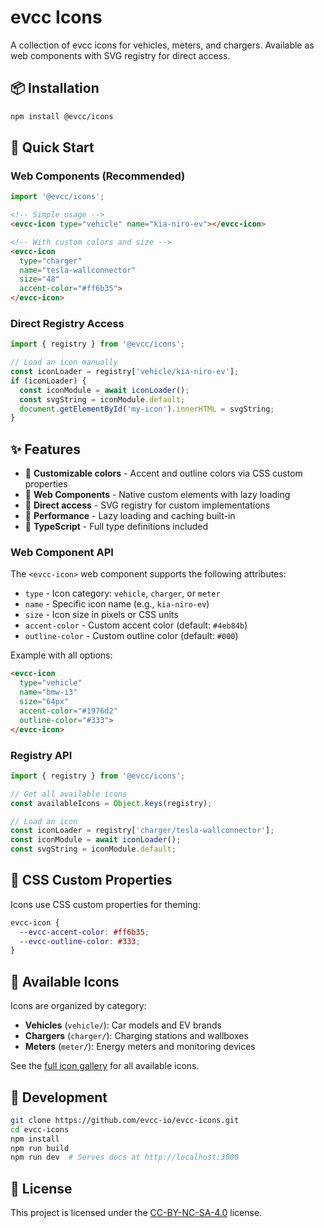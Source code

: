 # evcc Icons

A collection of evcc icons for vehicles, meters, and chargers. Available as web components with SVG registry for direct access.

## 📦 Installation

```bash
npm install @evcc/icons
```

## 🚀 Quick Start

### Web Components (Recommended)

```javascript
import '@evcc/icons';
```

```html
<!-- Simple usage -->
<evcc-icon type="vehicle" name="kia-niro-ev"></evcc-icon>

<!-- With custom colors and size -->
<evcc-icon 
  type="charger" 
  name="tesla-wallconnector" 
  size="48" 
  accent-color="#ff6b35">
</evcc-icon>
```

### Direct Registry Access

```javascript
import { registry } from '@evcc/icons';

// Load an icon manually
const iconLoader = registry['vehicle/kia-niro-ev'];
if (iconLoader) {
  const iconModule = await iconLoader();
  const svgString = iconModule.default;
  document.getElementById('my-icon').innerHTML = svgString;
}
```

## ✨ Features

- 🎨 **Customizable colors** - Accent and outline colors via CSS custom properties
- 📱 **Web Components** - Native custom elements with lazy loading
- 🔗 **Direct access** - SVG registry for custom implementations
- 🚀 **Performance** - Lazy loading and caching built-in
- 💪 **TypeScript** - Full type definitions included

### Web Component API

The `<evcc-icon>` web component supports the following attributes:

- `type` - Icon category: `vehicle`, `charger`, or `meter`
- `name` - Specific icon name (e.g., `kia-niro-ev`)
- `size` - Icon size in pixels or CSS units
- `accent-color` - Custom accent color (default: `#4eb84b`)
- `outline-color` - Custom outline color (default: `#000`)

Example with all options:

```html
<evcc-icon 
  type="vehicle" 
  name="bmw-i3" 
  size="64px"
  accent-color="#1976d2"
  outline-color="#333">
</evcc-icon>
```

### Registry API

```javascript
import { registry } from '@evcc/icons';

// Get all available icons
const availableIcons = Object.keys(registry);

// Load an icon
const iconLoader = registry['charger/tesla-wallconnector'];
const iconModule = await iconLoader();
const svgString = iconModule.default;
```

## 🎨 CSS Custom Properties

Icons use CSS custom properties for theming:

```css
evcc-icon {
  --evcc-accent-color: #ff6b35;
  --evcc-outline-color: #333;
}
```

## 📂 Available Icons

Icons are organized by category:

- **Vehicles** (`vehicle/`): Car models and EV brands
- **Chargers** (`charger/`): Charging stations and wallboxes  
- **Meters** (`meter/`): Energy meters and monitoring devices

See the [full icon gallery](https://evcc-io.github.io/icons/) for all available icons.

## 🔧 Development

```bash
git clone https://github.com/evcc-io/evcc-icons.git
cd evcc-icons
npm install
npm run build
npm run dev  # Serves docs at http://localhost:3000
```

## 📄 License

This project is licensed under the [CC-BY-NC-SA-4.0](LICENSE) license.
